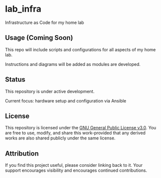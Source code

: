 # lab_infra
Infrastructure as Code for my home lab

## Usage (Coming Soon)

This repo will include scripts and configurations for all aspects of my home lab.

Instructions and diagrams will be added as modules are developed.

## Status

This repository is under active development.

Current focus: hardware setup and configuration via Ansible

## License

 This repository is licensed under the [GNU General Public License v3.0](LICENSE).
 You are free to use, modify, and share this work-provided that any derived works are also shared publicly under the same license.

 ## Attribution

 If you find this project useful, please consider linking back to it. Your support encourages visibility and encourages continued contributions.
